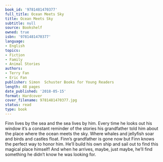 ```yaml
---
book_id: '9781481470377'
full_title: Ocean Meets Sky
title: Ocean Meets Sky
subtitle: null
source: Bookshelf
owned: true
isbn: '9781481470377'
language:
- English
topics:
- Fiction
- Family
- Animal Stories
authors:
- Terry Fan
- Eric Fan
publisher: Simon  Schuster Books for Young Readers
length: 48 pages
date_published: '2018-05-15'
format: Hardcover
cover_filename: 9781481470377.jpg
status: read
type: book
---
```

Finn lives by the sea and the sea lives by him. Every time he looks out his window it’s a constant reminder of the stories his grandfather told him about the place where the ocean meets the sky. Where whales and jellyfish soar and birds and castles float.
Finn’s grandfather is gone now but Finn knows the perfect way to honor him. He’ll build his own ship and sail out to find this magical place himself!
And when he arrives, maybe, just maybe, he’ll find something he didn’t know he was looking for.

